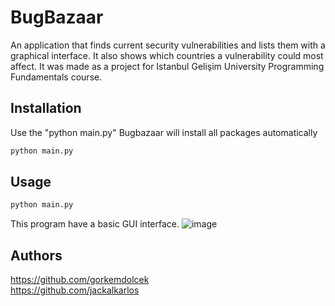 # BugBazaar

An application that finds current security vulnerabilities and lists them with a graphical interface. It also shows which countries a vulnerability could most affect. It was made as a project for Istanbul Gelişim University Programming Fundamentals course.

## Installation

Use the "python main.py" Bugbazaar will install all packages automatically

```bash
python main.py
```

## Usage
```bash
python main.py
```
This program have a basic GUI interface.
![image](https://user-images.githubusercontent.com/88983987/210010143-a4dbf984-e954-4691-b57e-4a80e9bd7ddb.png)


## Authors

https://github.com/gorkemdolcek<br>
https://github.com/jackalkarlos<br>

